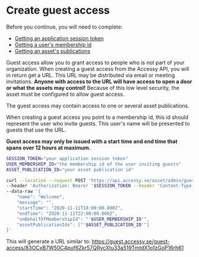 # Create guest access

Before you continue, you will need to complete:

- [Getting an application session token](./sessionToken.md)
- [Getting a user's membership id](./organizationMembership.md)
- [Getting an asset's publications](./organizationAssetPublications.md)

Guest access allow you to grant access to people who is not part of your organization.
When creating a guest access from the Accessy API, you will in return get a URL. This URL may be distributed via email or meeting invitations. **Anyone with access to the URL will have access to open a door or what the assets may control!**
Because of this low level security, the asset must be configured to allow guest access.

The guest access may contain access to one or several asset publications.

When creating a guest access you point to a membership id, this id should represent the user who invite guests. This user's name will be presented to guests that use the URL.

**Guest access may only be issued with a start time and end time that spans over 12 hours at maximum.**

```bash
SESSION_TOKEN="your application session token"
USER_MEMBERSHIP_ID="the membership id of the user inviting guests"
ASSET_PUBLICATION_ID="your asset publication id"

curl --location --request POST 'https://api.accessy.se/asset/admin/guest-access' \
--header 'Authorization: Bearer '$SESSION_TOKEN --header 'Content-Type: application/json' \
--data-raw '{
	"name": "Welcome",
	"message": "",
	"startTime": "2020-11-11T18:00:00.000Z",
	"endTime": "2020-11-11T22:00:00.000Z",
	"onBehalfOfMembershipId": "'$USER_MEMBERSHIP_ID'",
	"assetPublicationIds": ["'$ASSET_PUBLICATION_ID'"]
}'
```

This will generate a URL similar to:
https://guest.accessy.se/guest-access/83OCxB7W50C4puf6Zkr57QRycXtu33a519TmtdX1o1zGoP16rh61
